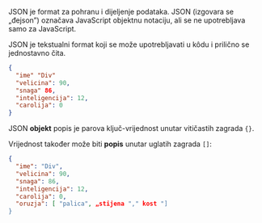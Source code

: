 JSON je format za pohranu i dijeljenje podataka. JSON (izgovara se „đejson”) označava JavaScript objektnu notaciju, ali se ne upotrebljava samo za JavaScript.

JSON je tekstualni format koji se može upotrebljavati u kôdu i prilično se jednostavno čita.

```json
{
  "ime" "Div"
  "velicina": 90,
  "snaga" 86,
  "inteligencija": 12,
  "carolija": 0
}
```

JSON **objekt** popis je parova ključ-vrijednost unutar vitičastih zagrada `{}`.

Vrijednost također može biti **popis** unutar uglatih zagrada `[]`:

```json
{
  "ime": "Div",
  "velicina": 90,
  "snaga": 86,
  "inteligencija": 12,
  "carolija": 0,
  "oruzja": [ "palica", „stijena "," kost "]
}
```